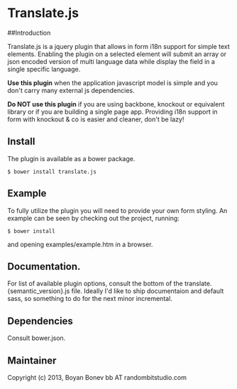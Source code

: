 # Translate.js

##Introduction

Translate.js is a jquery plugin that allows in form i18n support for simple text elements. Enabling the plugin on a selected element will submit an array or json encoded version of multi language data while display the field in a single specific language.

**Use this plugin** when the application javascript model is simple and you don't carry many external js dependencies.

**Do NOT use this plugin** if you are using backbone, knockout or equivalent library or if you are building a single page app. Providing i18n support in form with knockout & co is easier and cleaner, don't be lazy!


## Install

The plugin is available as a bower package.

    $ bower install translate.js
    
## Example

To fully utilize the plugin you will need to provide your own form styling.
An example can be seen by checking out the project, running:

    $ bower install   
    
and opening examples/example.htm in a browser.

## Documentation.

For list of available plugin options, consult the bottom of the translate.{semantic_version}.js file.
Ideally I'd like to ship documentaion and default sass, so something to do for the next minor incremental.

## Dependencies

Consult bower.json.

## Maintainer

Copyright (c) 2013, Boyan Bonev bb AT randombitstudio.com
